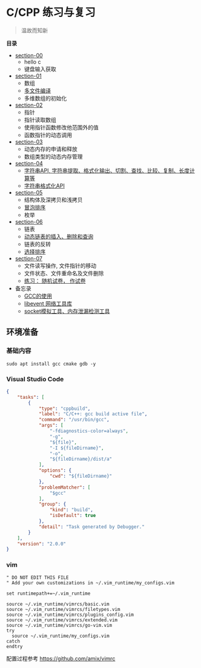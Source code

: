 C/CPP 练习与复习
===
> 温故而知新

**目录**

* [section-00](section-00/summary.md)
    * hello c
    * 键盘输入获取
* [section-01](section-01/summary.md)
    * 数组
    * [多文件编译](section-01/gcc_usage1.md)
    * 多维数组的初始化
* [section-02](section-02/summary.md)
    * 指针
    * 指针读取数组
    * 使用指针函数修改他范围外的值
    * 函数指针的动态调用
* [section-03](section-03/summary.md)
    * 动态内存的申请和释放
    * 数组类型的动态内存管理
* [section-04](section-04/summary.md)
    * [字符串API, 字符串提取、格式化输出、切割、查找、比较、复制、长度计算等](section-04/str_aip.md)
    * [字符串格式化API](section-04/str_atoi_api.md)
* [section-05](section-05/summary.md)
    * 结构体及深拷贝和浅拷贝
    * [冒泡排序](section-05/case_2.c)
    * 枚举
* [section-06](section-06/summary.md)
    * 链表
    * [动态链表的插入、删除和查询](section-06/case_2.c)
    * 链表的反转
    * [选择排序](section-06/case_3.c)
* [section-07](section-07/summary.md)
    * 文件读写操作, 文件指针的移动
    * 文件状态、文件重命名及文件删除
    * [练习： 随机试卷， 作试卷](section-07/practice-1/summary.md)
* 备忘录
    * [GCC的使用](other/gcc_usage.md)
    * [libevent 网络工具库](other/libevent_usage.md)
    * [socket模拟工具、内存泄漏检测工具](other/tools.md)

## 环境准备
### 基础内容
```shell
sudo apt install gcc cmake gdb -y
```

### Visual Studio Code
```json
{
    "tasks": [
        {
            "type": "cppbuild",
            "label": "C/C++: gcc build active file",
            "command": "/usr/bin/gcc",
            "args": [
                "-fdiagnostics-color=always",
                "-g",
                "${file}",
                "-I ${fileDirname}",
                "-o",
                "${fileDirname}/dist/a"
            ],
            "options": {
                "cwd": "${fileDirname}"
            },
            "problemMatcher": [
                "$gcc"
            ],
            "group": {
                "kind": "build",
                "isDefault": true
            },
            "detail": "Task generated by Debugger."
        }
    ],
    "version": "2.0.0"
}
```

### vim
```vimrc
" DO NOT EDIT THIS FILE
" Add your own customizations in ~/.vim_runtime/my_configs.vim

set runtimepath+=~/.vim_runtime

source ~/.vim_runtime/vimrcs/basic.vim
source ~/.vim_runtime/vimrcs/filetypes.vim
source ~/.vim_runtime/vimrcs/plugins_config.vim
source ~/.vim_runtime/vimrcs/extended.vim
source ~/.vim_runtime/vimrcs/go-vim.vim
try
  source ~/.vim_runtime/my_configs.vim
catch
endtry
```
配置过程参考 https://github.com/amix/vimrc
